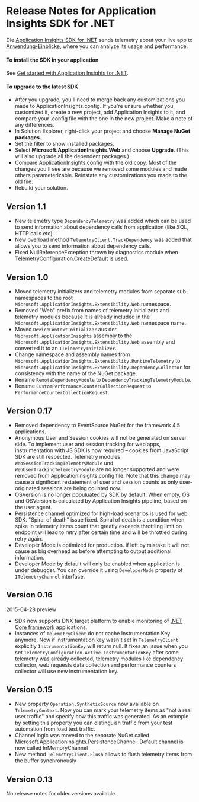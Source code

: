 <properties 
	pageTitle="Release notes for Application Insights" 
	description="The latest updates." 
	services="application-insights" 
    documentationCenter=""
	authors="alancameronwills" 
	manager="douge"/>
<tags 
	ms.service="application-insights" 
	ms.workload="tbd" 
	ms.tgt_pltfrm="ibiza" 
	ms.devlang="na" 
	ms.topic="article" 
	ms.date="06/18/2015" 
	ms.author="sergkanz"/>
 
# Release Notes for Application Insights SDK for .NET

Die [Application Insights SDK for .NET](app-insights-start-monitoring-app-health-usage.md) sends telemetry about your live app to [Anwendung-Einblicke](http://azure.microsoft.com/services/application-insights/), where you can analyze its usage and performance.


#### To install the SDK in your application

See [Get started with Application Insights for .NET](app-insights-start-monitoring-app-health-usage.md).

#### To upgrade to the latest SDK 

* After you upgrade, you'll need to merge back any customizations you made to ApplicationInsights.config. If you're unsure whether you customized it, create a new project, add Application Insights to it, and compare your .config file with the one in the new project. Make a note of any differences.
* In Solution Explorer, right-click your project and choose **Manage NuGet packages**.
* Set the filter to show installed packages. 
* Select **Microsoft.ApplicationInsights.Web** and choose **Upgrade**. (This will also upgrade all the dependent packages.)
* Compare ApplicationInsights.config with the old copy. Most of the changes you'll see are because we removed some modules and made others parameterizable. Reinstate any customizations you made to the old file.
* Rebuild your solution.

## Version 1.1

- New telemetry type `DependencyTelemetry` was added which can be used to send information about dependency calls from application (like SQL, HTTP calls etc).
- New overload method `TelemetryClient.TrackDependency` was added that allows you to send information about dependency calls.
- Fixed NullReferenceException thrown by diagnostics module when TelemetryConfiguration.CreateDefault is used.

## Version 1.0

- Moved telemetry initializers and telemetry modules from separate sub-namespaces to the root `Microsoft.ApplicationInsights.Extensibility.Web` namespace.
- Removed "Web" prefix from names of telemetry initializers and telemetry modules because it is already included in the `Microsoft.ApplicationInsights.Extensibility.Web` namespace name.
- Moved `DeviceContextInitializer` aus der `Microsoft.ApplicationInsights` assembly to the `Microsoft.ApplicationInsights.Extensibility.Web` assembly and converted it to an `ITelemetryInitializer`.
- Change namespace and assembly names from `Microsoft.ApplicationInsights.Extensibility.RuntimeTelemetry` to `Microsoft.ApplicationInsights.Extensibility.DependencyCollector` for consistency with the name of the NuGet package.
- Rename `RemoteDependencyModule` to `DependencyTrackingTelemetryModule`.
- Rename `CustomPerformanceCounterCollectionRequest` to `PerformanceCounterCollectionRequest`.

## Version 0.17
- Removed dependency to EventSource NuGet for the framework 4.5 applications.
- Anonymous User and Session cookies will not be generated on server side. To implement user and session tracking for web apps, instrumentation with JS SDK is now required – cookies from JavaScript SDK are still respected. Telemetry modules ```WebSessionTrackingTelemetryModule``` und ```WebUserTrackingTelemetryModule``` are no longer supported and were removed from ApplicationInsights.config file. Note that this change may cause a significant restatement of user and session counts as only user-originated sessions are being counted now.
- OSVersion is no longer populuated by SDK by default. When empty, OS and OSVersion is calculated by Application Insights pipeline, based on the user agent. 
- Persistence channel optimized for high-load scenarios is used for web SDK. "Spiral of death" issue fixed. Spiral of death is a condition when spike in telemetry items count that greatly exceeds throttling limit on endpoint will lead to retry after certain time and will be throttled during retry again.
- Developer Mode is optimized for production. If left by mistake it will not cause as big overhead as before attempting to output additional information.
- Developer Mode by default will only be enabled when application is under debugger. You can override it using ```DeveloperMode``` property of  ```ITelemetryChannel``` interface.

## Version 0.16 

2015-04-28 preview

- SDK now supports DNX target platform to enable monitoring of [.NET Core framework](http://www.dotnetfoundation.org/NETCore5) applications.
- Instances of ```TelemetryClient``` do not cache Instrumentation Key anymore. Now if instrumentation key wasn't set in ```TelemetryClient``` explicitly ```InstrumentationKey``` will return null. It fixes an issue when you set ```TelemetryConfiguration.Active.InstrumentationKey``` after some telemetry was already collected, telemetry modules like dependency collector, web requests data collection and performance counters collector will use new instrumentation key.

## Version 0.15

- New property ```Operation.SyntheticSource``` now available on ```TelemetryContext```. Now you can mark your telemetry items as "not a real user traffic" and specify how this traffic was generated. As an example by setting this property you can distinguish traffic from your test automation from load test traffic.
- Channel logic was moved to the separate NuGet called Microsoft.ApplicationInsights.PersistenceChannel. Default channel is now called InMemoryChannel
- New method ```TelemetryClient.Flush``` allows to flush telemetry items from the buffer synchronously

## Version 0.13

No release notes for older versions available.

 
